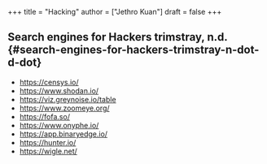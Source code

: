 +++
title = "Hacking"
author = ["Jethro Kuan"]
draft = false
+++

## Search engines for Hackers trimstray, n.d. {#search-engines-for-hackers-trimstray-n-dot-d-dot}

-   <https://censys.io/>
-   <https://www.shodan.io/>
-   <https://viz.greynoise.io/table>
-   <https://www.zoomeye.org/>
-   <https://fofa.so/>
-   <https://www.onyphe.io/>
-   <https://app.binaryedge.io/>
-   <https://hunter.io/>
-   <https://wigle.net/>
